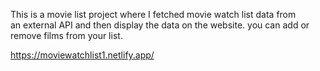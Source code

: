   This is a movie list project where I fetched movie watch list data from          
an external API and then display the data on the website. you can add or remove films from your list.                                                                                                                                                                                                                                                                                                                                                      
  
https://moviewatchlist1.netlify.app/      
 

